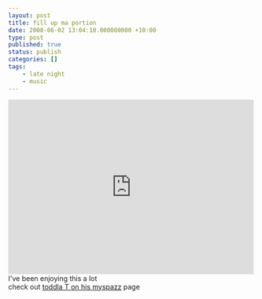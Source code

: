 ```yaml
---
layout: post
title: fill up ma portion
date: 2008-06-02 13:04:10.000000000 +10:00
type: post
published: true
status: publish
categories: []
tags:
    - late night
    - music
---
```


<p><embed src="http://www.youtube.com/v/PYYfPS3S438" type="application/x-shockwave-flash" wmode="transparent" width="499" height="355"></embed><br />
I've been enjoying this a lot<br />
check out <a href="http://www.myspace.com/toddlat" target="_blank">toddla T on his myspazz</a> page</p>
